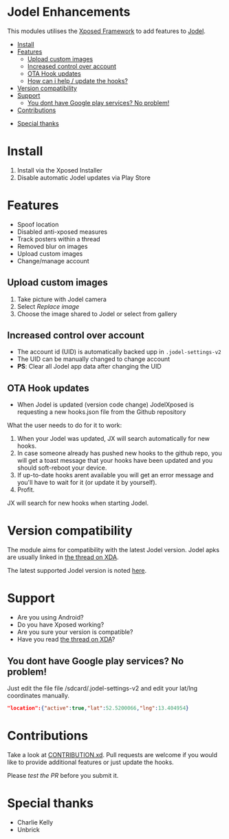 Jodel Enhancements
==================

This modules utilises the [Xposed Framework](https://www.youtube.com/watch?v=uRR0Flqx9M8) to add features to [Jodel](https://jodel-app.com/).

<!-- toc -->

  * [Install](#install)
  * [Features](#features)
    + [Upload custom images](#upload-custom-images)
    + [Increased control over account](#increased-control-over-account)
    + [OTA Hook updates](#ota-hook-updates)
    + [How can i help / update the hooks?](#how-can-i-help--update-the-hooks)
  * [Version compatibility](#version-compatibility)
  * [Support](#support)
    + [You dont have Google play services? No problem!](#you-dont-have-google-play-services-no-problem)
  * [Contributions](#contributions)
- [Special thanks](#special-thanks)

<!-- tocstop -->

# Install
1. Install via the Xposed Installer
2. Disable automatic Jodel updates via Play Store

# Features
* Spoof location
* Disabled anti-xposed measures
* Track posters within a thread
* Removed blur on images
* Upload custom images
* Change/manage account

## Upload custom images
1. Take picture with Jodel camera
2. Select *Replace image*
3. Choose the image shared to Jodel or select from gallery

## Increased control over account
- The account id (UID) is automatically backed upp in `.jodel-settings-v2`
- The UID can be manually changed to change account
- **PS**: Clear all Jodel app data after changing the UID

## OTA Hook updates
- When Jodel is updated (version code change) JodelXposed is requesting a new hooks.json file from the Github repository

What the user needs to do for it to work:

1. When your Jodel was updated, JX will search automatically for new hooks. 
2. In case someone already has pushed new hooks to the github repo, you will get a toast message that your hooks have been updated and you should soft-reboot your device.
3. If up-to-date hooks arent available you will get an error message and you'll have to wait for it (or update it by yourself). 
4. Profit.

JX will search for new hooks when starting Jodel.

# Version compatibility
The module aims for compatibility with the latest Jodel version. Jodel apks are usually linked in [the thread on XDA](http://forum.xda-developers.com/xposed/modules/mod-jodelxposed-enhancements-t3350019/).

The latest supported Jodel version is noted [here](https://github.com/krokofant/JodelXposed/blob/master/app/build.gradle#L7).

# Support
* Are you using Android?
* Do you have Xposed working?
* Are you sure your version is compatible?
* Have you read [the thread on XDA](http://forum.xda-developers.com/xposed/modules/mod-jodelxposed-enhancements-t3350019/)?

## You dont have Google play services? No problem!
Just edit the file file /sdcard/.jodel-settings-v2 and edit your lat/lng coordinates manually.
```json
"location":{"active":true,"lat":52.5200066,"lng":13.404954}
```

# Contributions
Take a look at [CONTRIBUTION.xd](CONTRIBUTION.md). Pull requests are welcome if you would like to provide additional features or just update the hooks.

Please *test the PR* before you submit it.

# Special thanks
* Charlie Kelly
* Unbrick
